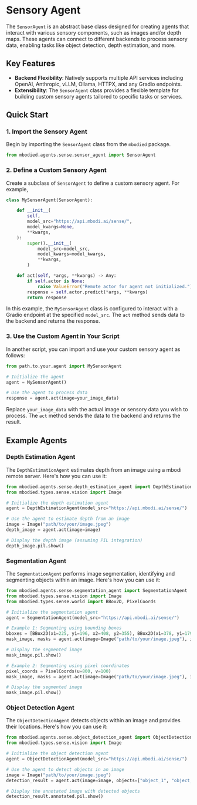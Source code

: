 # Sensory Agent

The `SensorAgent` is an abstract base class designed for creating agents that interact with various sensory components, such as images and/or depth maps. These agents can connect to different backends to process sensory data, enabling tasks like object detection, depth estimation, and more.

## Key Features

- **Backend Flexibility**: Natively supports multiple API services including OpenAI, Anthropic, vLLM, Ollama, HTTPX, and any Gradio endpoints.
- **Extensibility**: The `SensorAgent` class provides a flexible template for building custom sensory agents tailored to specific tasks or services.

## Quick Start

### 1. Import the Sensory Agent

Begin by importing the `SensorAgent` class from the `mbodied` package.

```python
from mbodied.agents.sense.sensor_agent import SensorAgent
```

### 2. Define a Custom Sensory Agent

Create a subclass of `SensorAgent` to define a custom sensory agent. For example,

```python
class MySensorAgent(SensorAgent):

    def __init__(
        self,
        model_src="https://api.mbodi.ai/sense/",
        model_kwargs=None,
        **kwargs,
    ):
        super().__init__(
            model_src=model_src,
            model_kwargs=model_kwargs,
            **kwargs,
        )

    def act(self, *args, **kwargs) -> Any:
        if self.actor is None:
            raise ValueError("Remote actor for agent not initialized.")
        response = self.actor.predict(*args, **kwargs)
        return response
```

In this example, the `MySensorAgent` class is configured to interact with a Gradio endpoint at the specified `model_src`. The `act` method sends data to the backend and returns the response.

### 3. Use the Custom Agent in Your Script

In another script, you can import and use your custom sensory agent as follows:

```python
from path.to.your.agent import MySensorAgent

# Initialize the agent
agent = MySensorAgent()

# Use the agent to process data
response = agent.act(image=your_image_data)
```

Replace `your_image_data` with the actual image or sensory data you wish to process. The `act` method sends the data to the backend and returns the result.

## Example Agents

### Depth Estimation Agent

The `DepthEstimationAgent` estimates depth from an image using a mbodi remote server. Here's how you can use it:

```python
from mbodied.agents.sense.depth_estimation_agent import DepthEstimationAgent
from mbodied.types.sense.vision import Image

# Initialize the depth estimation agent
agent = DepthEstimationAgent(model_src="https://api.mbodi.ai/sense/")

# Use the agent to estimate depth from an image
image = Image("path/to/your/image.jpeg")
depth_image = agent.act(image=image)

# Display the depth image (assuming PIL integration)
depth_image.pil.show()
```

### Segmentation Agent

The `SegmentationAgent` performs image segmentation, identifying and segmenting objects within an image. Here's how you can use it:

```python
from mbodied.agents.sense.segmentation_agent import SegmentationAgent
from mbodied.types.sense.vision import Image
from mbodied.types.sense.world import BBox2D, PixelCoords

# Initialize the segmentation agent
agent = SegmentationAgent(model_src="https://api.mbodi.ai/sense/")

# Example 1: Segmenting using bounding boxes
bboxes = [BBox2D(x1=225, y1=196, x2=408, y2=355), BBox2D(x1=378, y1=179, x2=494, y2=236)]
mask_image, masks = agent.act(image=Image("path/to/your/image.jpeg"), input_data=bboxes)

# Display the segmented image
mask_image.pil.show()

# Example 2: Segmenting using pixel coordinates
pixel_coords = PixelCoords(u=800, v=100)
mask_image, masks = agent.act(image=Image("path/to/your/image.jpeg"), input_data=pixel_coords)

# Display the segmented image
mask_image.pil.show()
```

### Object Detection Agent

The `ObjectDetectionAgent` detects objects within an image and provides their locations. Here's how you can use it:

```python
from mbodied.agents.sense.object_detection_agent import ObjectDetectionAgent
from mbodied.types.sense.vision import Image

# Initialize the object detection agent
agent = ObjectDetectionAgent(model_src="https://api.mbodi.ai/sense/")

# Use the agent to detect objects in an image
image = Image("path/to/your/image.jpeg")
detection_result = agent.act(image=image, objects=["object_1", "object_2"], model_type="YOLOWorld")

# Display the annotated image with detected objects
detection_result.annotated.pil.show()
```
